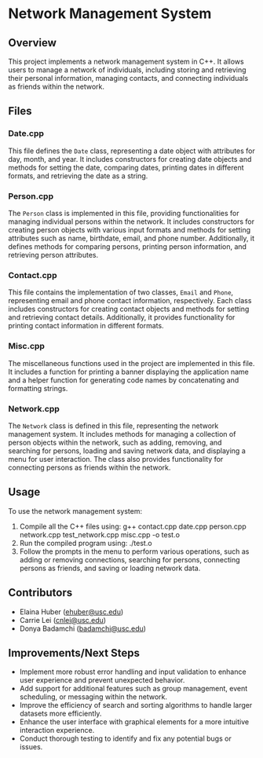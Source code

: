 # Network Management System

## Overview

This project implements a network management system in C++. It allows users to manage a network of individuals, including storing and retrieving their personal information, managing contacts, and connecting individuals as friends within the network.

## Files

### Date.cpp

This file defines the `Date` class, representing a date object with attributes for day, month, and year. It includes constructors for creating date objects and methods for setting the date, comparing dates, printing dates in different formats, and retrieving the date as a string.

### Person.cpp

The `Person` class is implemented in this file, providing functionalities for managing individual persons within the network. It includes constructors for creating person objects with various input formats and methods for setting attributes such as name, birthdate, email, and phone number. Additionally, it defines methods for comparing persons, printing person information, and retrieving person attributes.

### Contact.cpp

This file contains the implementation of two classes, `Email` and `Phone`, representing email and phone contact information, respectively. Each class includes constructors for creating contact objects and methods for setting and retrieving contact details. Additionally, it provides functionality for printing contact information in different formats.

### Misc.cpp

The miscellaneous functions used in the project are implemented in this file. It includes a function for printing a banner displaying the application name and a helper function for generating code names by concatenating and formatting strings.

### Network.cpp

The `Network` class is defined in this file, representing the network management system. It includes methods for managing a collection of person objects within the network, such as adding, removing, and searching for persons, loading and saving network data, and displaying a menu for user interaction. The class also provides functionality for connecting persons as friends within the network.

## Usage

To use the network management system:

1. Compile all the C++ files using: g++ contact.cpp date.cpp person.cpp network.cpp test_network.cpp misc.cpp -o test.o
2. Run the compiled program using: ./test.o
3. Follow the prompts in the menu to perform various operations, such as adding or removing connections, searching for persons, connecting persons as friends, and saving or loading network data.

## Contributors

- Elaina Huber (ehuber@usc.edu)
- Carrie Lei (cnlei@usc.edu)
- Donya Badamchi (badamchi@usc.edu)

## Improvements/Next Steps

- Implement more robust error handling and input validation to enhance user experience and prevent unexpected behavior.
- Add support for additional features such as group management, event scheduling, or messaging within the network.
- Improve the efficiency of search and sorting algorithms to handle larger datasets more efficiently.
- Enhance the user interface with graphical elements for a more intuitive interaction experience.
- Conduct thorough testing to identify and fix any potential bugs or issues.
